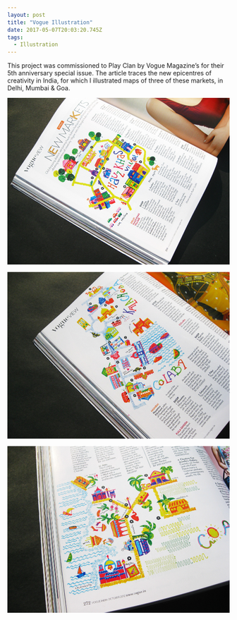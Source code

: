 ```yaml
---
layout: post
title: "Vogue Illustration"
date: 2017-05-07T20:03:20.745Z
tags:
  - Illustration
---
```

This project was commissioned to Play Clan by Vogue Magazine’s for their 5th anniversary special issue. The article traces the new epicentres of creativity in India, for which I illustrated maps of three of these markets, in Delhi, Mumbai & Goa.

![](/images/vogue-01.jpg)

![](/images/vogue-02.jpg)

![](/images/vogue-03.jpg)
